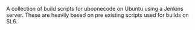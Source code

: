 A collection of build scripts for uboonecode on Ubuntu using a Jenkins server. These are heavily based on pre existing scripts used for builds on SL6. 
